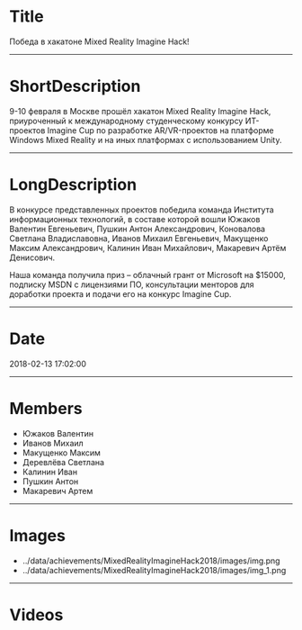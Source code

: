 # Title

Победа в хакатоне Mixed Reality Imagine Hack!

---

# ShortDescription

9-10 февраля в Москве прошёл хакатон Mixed Reality Imagine Hack, приуроченный к международному студенческому конкурсу ИТ-проектов Imagine Cup по разработке AR/VR-проектов на платформе Windows Mixed Reality и на иных платформах с использованием Unity.

---

# LongDescription

В конкурсе представленных проектов победила команда Института информационных технологий, в составе которой вошли Южаков Валентин Евгеньевич, Пушкин Антон Александрович, Коновалова Светлана Владиславовна, Иванов Михаил Евгеньевич, Макущенко Максим Александрович, Калинин Иван Михайлович, Макаревич Артём Денисович. 

Наша команда получила приз – облачный грант от Microsoft на $15000, подписку MSDN с лицензиями ПО, консультации менторов для доработки проекта и подачи его на конкурс Imagine Cup.

---

# Date

2018-02-13 17:02:00

---

# Members

- Южаков Валентин
- Иванов Михаил
- Макущенко Максим
- Деревлёва Светлана
- Калинин Иван
- Пушкин Антон
- Макаревич Артем

---

# Images

- ../data/achievements/MixedRealityImagineHack2018/images/img.png
- ../data/achievements/MixedRealityImagineHack2018/images/img_1.png

---

# Videos

